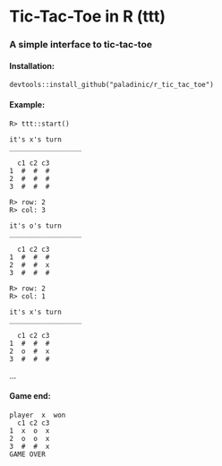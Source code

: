 # Tic-Tac-Toe in R (ttt)
### A simple interface to tic-tac-toe
#### Installation:
`devtools::install_github("paladinic/r_tic_tac_toe")`
#### Example:
```
R> ttt::start()

it's x's turn
__________________

  c1 c2 c3
1  #  #  #
2  #  #  #
3  #  #  #
```
```
R> row: 2
R> col: 3

it's o's turn
__________________

  c1 c2 c3
1  #  #  #
2  #  #  x
3  #  #  #
```
```
R> row: 2
R> col: 1

it's x's turn
__________________

  c1 c2 c3
1  #  #  #
2  o  #  x
3  #  #  #

```
...
#### Game end:
```
player  x  won
  c1 c2 c3
1  x  o  x
2  o  o  x
3  #  #  x
GAME OVER
```
